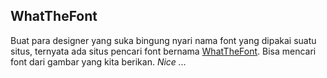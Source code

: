 ## WhatTheFont

Buat para designer yang suka bingung nyari nama font yang dipakai suatu situs, ternyata ada situs pencari font bernama [WhatTheFont](http://www.myfonts.com/WhatTheFont/). Bisa mencari font dari gambar yang kita berikan. _Nice ..._

<!-- {"time": "2008-05-29 16:22:21", "title": "WhatTheFont"} -->
